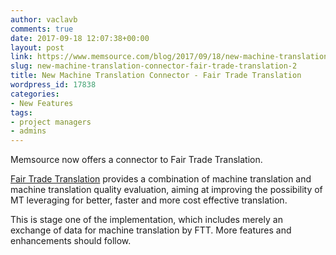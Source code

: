 ```yaml
---
author: vaclavb
comments: true
date: 2017-09-18 12:07:38+00:00
layout: post
link: https://www.memsource.com/blog/2017/09/18/new-machine-translation-connector-fair-trade-translation-2/
slug: new-machine-translation-connector-fair-trade-translation-2
title: New Machine Translation Connector - Fair Trade Translation
wordpress_id: 17838
categories:
- New Features
tags:
- project managers
- admins
---
```


Memsource now offers a connector to Fair Trade Translation.

[Fair Trade Translation](https://www.fairtradetranslation.com/) provides a combination of machine translation and machine translation quality evaluation, aiming at improving the possibility of MT leveraging for better, faster and more cost effective translation.

This is stage one of the implementation, which includes merely an exchange of data for machine translation by FTT. More features and enhancements should follow.
